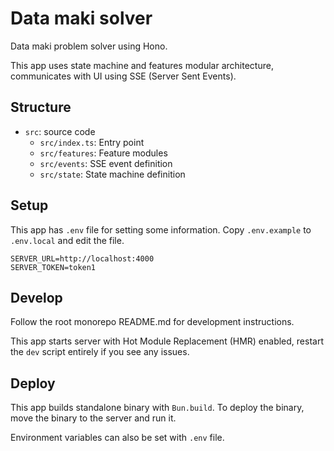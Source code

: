# Data maki solver

Data maki problem solver using Hono.

This app uses state machine and features modular architecture, communicates with UI using SSE (Server Sent Events).

## Structure

- `src`: source code
  - `src/index.ts`: Entry point
  - `src/features`: Feature modules
  - `src/events`: SSE event definition
  - `src/state`: State machine definition

## Setup

This app has `.env` file for setting some information.
Copy `.env.example` to `.env.local` and edit the file.

```
SERVER_URL=http://localhost:4000
SERVER_TOKEN=token1
```

## Develop

Follow the root monorepo README.md for development instructions.

This app starts server with Hot Module Replacement (HMR) enabled, restart the `dev` script entirely if you see any issues.

## Deploy

This app builds standalone binary with `Bun.build`. To deploy the binary, move the binary to the server and run it.

Environment variables can also be set with `.env` file.
